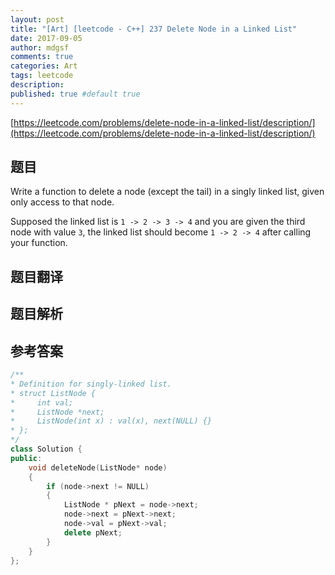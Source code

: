 ```yaml
---
layout: post
title: "[Art] [leetcode - C++] 237 Delete Node in a Linked List"
date: 2017-09-05
author: mdgsf
comments: true
categories: Art
tags: leetcode
description:
published: true #default true
---
```


[https://leetcode.com/problems/delete-node-in-a-linked-list/description/](https://leetcode.com/problems/delete-node-in-a-linked-list/description/)

## 题目

Write a function to delete a node (except the tail) in a singly linked list, given only access to that node.

Supposed the linked list is `1 -> 2 -> 3 -> 4` and you are given the third node with value `3`, the linked list should become `1 -> 2 -> 4` after calling your function. 

## 题目翻译

## 题目解析

## 参考答案

```c++
/**
* Definition for singly-linked list.
* struct ListNode {
*     int val;
*     ListNode *next;
*     ListNode(int x) : val(x), next(NULL) {}
* };
*/
class Solution {
public:
	void deleteNode(ListNode* node) 
	{
		if (node->next != NULL)
		{
			ListNode * pNext = node->next;
			node->next = pNext->next;
			node->val = pNext->val;
			delete pNext;
		}
	}
};
```


